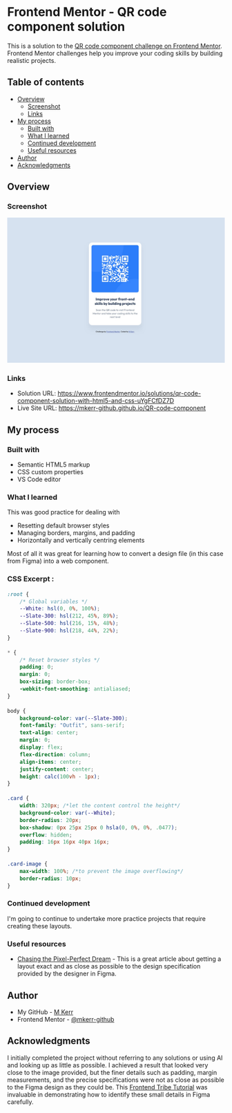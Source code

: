# Frontend Mentor - QR code component solution

This is a solution to the [QR code component challenge on Frontend Mentor](https://www.frontendmentor.io/challenges/qr-code-component-iux_sIO_H). Frontend Mentor challenges help you improve your coding skills by building realistic projects. 

## Table of contents

- [Overview](#overview)
  - [Screenshot](#screenshot)
  - [Links](#links)
- [My process](#my-process)
  - [Built with](#built-with)
  - [What I learned](#what-i-learned)
  - [Continued development](#continued-development)
  - [Useful resources](#useful-resources)
- [Author](#author)
- [Acknowledgments](#acknowledgments)

## Overview

### Screenshot

![](./screenshot.jpg)


### Links

- Solution URL: https://www.frontendmentor.io/solutions/qr-code-component-solution-with-html5-and-css-uYgFCfDZ7D
- Live Site URL: https://mkerr-github.github.io/QR-code-component

## My process

### Built with

- Semantic HTML5 markup
- CSS custom properties
- VS Code editor

### What I learned

This was good practice for dealing with 
- Resetting default browser styles
- Managing borders, margins, and padding
- Horizontally and vertically centring elements

Most of all it was great for learning how to convert a design file (in this case from Figma) into a web component.

### CSS Excerpt :
```css
:root {
    /* Global variables */
    --White: hsl(0, 0%, 100%);
    --Slate-300: hsl(212, 45%, 89%);
    --Slate-500: hsl(216, 15%, 48%);
    --Slate-900: hsl(218, 44%, 22%);
}

* {
    /* Reset browser styles */
    padding: 0;
    margin: 0;
    box-sizing: border-box;
    -webkit-font-smoothing: antialiased;
}

body {
    background-color: var(--Slate-300);
    font-family: "Outfit", sans-serif;
    text-align: center;
    margin: 0;
    display: flex;
    flex-direction: column;
    align-items: center;
    justify-content: center;
    height: calc(100vh - 1px);
}

.card {
    width: 320px; /*let the content control the height*/
    background-color: var(--White);
    border-radius: 20px;
    box-shadow: 0px 25px 25px 0 hsla(0, 0%, 0%, .0477);
    overflow: hidden;
    padding: 16px 16px 40px 16px;
}

.card-image {
    max-width: 100%; /*to prevent the image overflowing*/
    border-radius: 10px;
}
```

### Continued development

I'm going to continue to undertake more practice projects that require creating these layouts.


### Useful resources

- [Chasing the Pixel-Perfect Dream](https://www.joshwcomeau.com/css/pixel-perfection/) - This is a great article about getting a layout exact and as close as possible to the design specification provided by the designer in Figma.

## Author

- My GitHub - [M Kerr](https://github.com/mkerr-github)
- Frontend Mentor - [@mkerr-github](https://www.frontendmentor.io/profile/mkerr-github)

## Acknowledgments

I initially completed the project without referring to any solutions or using AI and looking up as little as possible. I achieved a result that looked very close to the image provided, but the finer details such as padding, margin measurements, and the precise specifications were not as close as possible to the Figma design as they could be. 
This [Frontend Tribe Tutorial](https://www.youtube.com/watch?v=MOsWTckRPfk) was invaluable in demonstrating how to identify these small details in Figma carefully.

